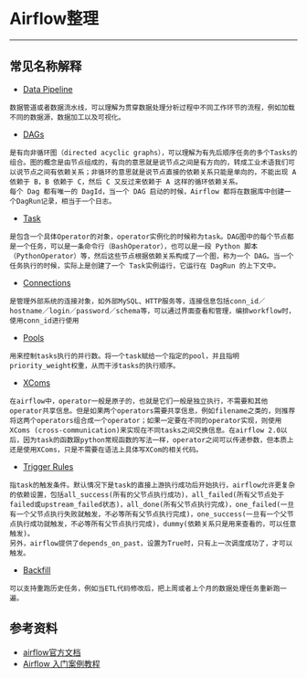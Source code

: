 
# Airflow整理

---






## 常见名称解释
- [Data Pipeline]()
```.text
数据管道或者数据流水线，可以理解为贯穿数据处理分析过程中不同工作环节的流程，例如加载不同的数据源，数据加工以及可视化。
```
- [DAGs]()
```.text
是有向非循环图（directed acyclic graphs），可以理解为有先后顺序任务的多个Tasks的组合。图的概念是由节点组成的，有向的意思就是说节点之间是有方向的，转成工业术语我们可以说节点之间有依赖关系；非循环的意思就是说节点直接的依赖关系只能是单向的，不能出现 A 依赖于 B，B 依赖于 C，然后 C 又反过来依赖于 A 这样的循环依赖关系。
每个 Dag 都有唯一的 DagId，当一个 DAG 启动的时候，Airflow 都将在数据库中创建一个DagRun记录，相当于一个日志。
```
- [Task]()
```.text
是包含一个具体Operator的对象，operator实例化的时候称为task。DAG图中的每个节点都是一个任务，可以是一条命令行（BashOperator），也可以是一段 Python 脚本（PythonOperator）等，然后这些节点根据依赖关系构成了一个图，称为一个 DAG。当一个任务执行的时候，实际上是创建了一个 Task实例运行，它运行在 DagRun 的上下文中。
```
- [Connections]()
```.text
是管理外部系统的连接对象，如外部MySQL、HTTP服务等，连接信息包括conn_id／hostname／login／password／schema等，可以通过界面查看和管理，编排workflow时，使用conn_id进行使用
```
- [Pools]()
```.text
用来控制tasks执行的并行数。将一个task赋给一个指定的pool，并且指明priority_weight权重，从而干涉tasks的执行顺序。
```
- [XComs]()
```.text
在airflow中，operator一般是原子的，也就是它们一般是独立执行，不需要和其他operator共享信息。但是如果两个operators需要共享信息，例如filename之类的，则推荐将这两个operators组合成一个operator；如果一定要在不同的operator实现，则使用XComs (cross-communication)来实现在不同tasks之间交换信息。在airflow 2.0以后，因为task的函数跟python常规函数的写法一样，operator之间可以传递参数，但本质上还是使用XComs，只是不需要在语法上具体写XCom的相关代码。
```
- [Trigger Rules]()
```.text
指task的触发条件。默认情况下是task的直接上游执行成功后开始执行，airflow允许更复杂的依赖设置，包括all_success(所有的父节点执行成功)，all_failed(所有父节点处于failed或upstream_failed状态)，all_done(所有父节点执行完成)，one_failed(一旦有一个父节点执行失败就触发，不必等所有父节点执行完成)，one_success(一旦有一个父节点执行成功就触发，不必等所有父节点执行完成)，dummy(依赖关系只是用来查看的，可以任意触发)。
另外，airflow提供了depends_on_past，设置为True时，只有上一次调度成功了，才可以触发。
```
- [Backfill]()
```.text
可以支持重跑历史任务，例如当ETL代码修改后，把上周或者上个月的数据处理任务重新跑一遍。
```




## 参考资料
- [airflow官方文档](https://airflow.apache.org/docs/apache-airflow/stable/database-erd-ref.html)
- [Airflow 入门案例教程](https://blog.csdn.net/helunqu2017/article/details/150018797)










